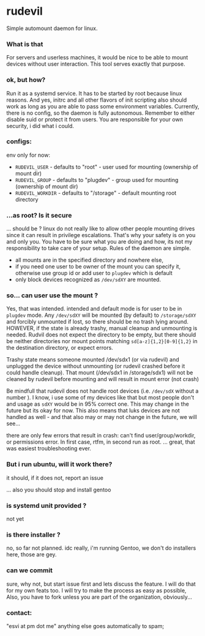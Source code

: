 
# rudevil
Simple automount daemon for linux.

### What is that
For servers and userless machines, it would be nice to be able to mount devices without user interaction. This tool serves exactly that purpose.

### ok, but how?
Run it as a systemd service. It has to be started by root because linux reasons. And yes, initrc and all other flavors of init scripting also should work as long as you are able to pass some environment variables. Currently, there is no config, so the daemon is fully autonomous. Remember to either disable suid or protect it from users. You are responsible for your own security, i did what i could. 

### configs:
env only for now:
- `RUDEVIL_USER` - defaults to "root" - user used for mounting (ownership of mount dir)
- `RUDEVIL_GROUP` - defaults to "plugdev" - group used for mounting (ownership of mount dir)
- `RUDEVIL_WORKDIR` - defaults to "/storage" - default mounting root directory 

### ...as root? Is it secure
... should be ?
linux do not really like to allow other people mounting drives since it can result in privilege escalations. That's why your safety is on you and only you. You have to be sure what you are doing and how, its not my responsibility to take care of your setup. 
Rules of the daemon are simple.
- all mounts are in the specified directory and nowhere else, 
- if you need one user to be owner of the mount you can specify it, otherwise use group id or add user to `plugdev` which is default
- only block devices recognized as `/dev/sdXY` are mounted.

### so... can user use the mount ?
Yes, that was intended. 
intended and default mode is for user to be in `plugdev` mode. Any `/dev/sdXY` will be mounted (by default) to `/storage/sdXY` and forcibly unmounted if lost, so there should be no trash lying around. HOWEVER, if the state is already trashy, manual cleanup and unmounting is needed. Rudvil does not expect the directory to be empty, but there should be neither directories nor mount points matching `sd[a-z]{1,2}[0-9]{1,2}` in the destination directory, or expect errors.

Trashy state means someone mounted /dev/sdx1 (or via rudevil) and unplugged the device without unmounting (or rudevil crashed before it could handle cleanup). That mount (/dev/sdx1 in /storage/sdx1) will not be cleaned by rudevil before mounting and will result in mount error (not crash)

Be mindfull that rudevil does not handle root devices (i.e. `/dev/sdX` without a number ). I know, i use some of my devices like that but most people don't and usage as `sdXY` would be in 95% correct one.
This may change in the future but its okay for now. This also means that luks devices are not handled as well - and that also may or may not change in the future, we will see...

there are only few errors that result in crash: can't find user/group/workdir, or permissions error.
In first case, rtfm, in second run as root.
... great, that was easiest troubleshooting ever.

### But i run ubuntu, will it work there?
it should, if it does not, report an issue

... also you should stop and install gentoo

### is systemd unit provided ?
not yet

### is there installer ?
no, so far not planned.
idc really, i'm running Gentoo, we don't do installers here, those are gey.

### can we commit
sure, why not, but start issue first and lets discuss the feature.
I will do that for my own feats too. I will try to make the process as easy as possible,
Also, you have to fork unless you are part of the organization, obviously...

### contact:

"esvi at pm dot me"
anything else goes automatically to spam;
